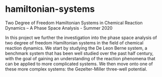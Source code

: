 # hamiltonian-systems
Two Degree of Freedom Hamiltonian Systems in Chemical Reaction Dynamics – A Phase Space Analysis - Summer 2020

In this project we further the investigation into the phase space analysis of two degree of freedom Hamiltonian systems in the field of chemical reaction dynamics. We start by studying the De Leon Berne system, a benchmark system that has been well studied over the past half century, with the goal of gaining an understanding of the reaction phenomena that can be applied to more complicated systems. We then move onto one of these more complex systems: the Gezelter-Miller three-well potential.
